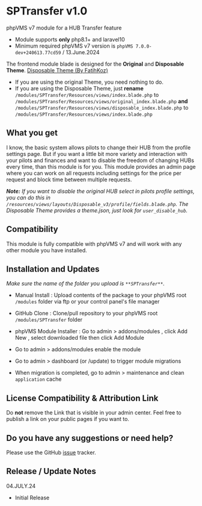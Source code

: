 # SPTransfer v1.0

phpVMS v7 module for a HUB Transfer feature

* Module supports **only** php8.1+ and laravel10
* Minimum required phpVMS v7 version is `phpVMS 7.0.0-dev+240613.77cd59` / 13.June.2024

The frontend module blade is designed for the **Original** and **Disposable Theme**.
[Disposable Theme (By FatihKoz)](https://github.com/FatihKoz/DisposableTheme)

* If you are using the original Theme, you need nothing to do.
* If you are using the Disposable Theme, just **rename** `/modules/SPTransfer/Resources/views/index.blade.php` to `/modules/SPTransfer/Resources/views/original_index.blade.php` **and** `/modules/SPTransfer/Resources/views/disposable_index.blade.php` to `/modules/SPTransfer/Resources/views/index.blade.php`

## What you get

I know, the basic system allows pilots to change their HUB from the profile settings page. But if you want a little bit more variety and interaction with your pilots and finances and want to disable the freedom of changing HUBs every time, than this module is for you. This module provides an admin page where you can work on all requests including settings for the price per request and block time between multiple requests.

_**Note:** If you want to disable the original HUB select in pilots profile settings, you can do this in `/resources/views/layouts/Disposable_v3/profile/fields.blade.php`. The Disposable Theme provides a theme.json, just look for `user_disable_hub`._

## Compatibility

This module is fully compatible with phpVMS v7 and will work with any other module you have installed.

## Installation and Updates

_Make sure the name of the folder you upload is `**SPTransfer**`._
* Manual Install : Upload contents of the package to your phpVMS root `/modules` folder via ftp or your control panel's file manager
* GitHub Clone : Clone/pull repository to your phpVMS root `/modules/SPTransfer` folder
* phpVMS Module Installer : Go to admin > addons/modules , click Add New , select downloaded file then click Add Module

* Go to admin > addons/modules enable the module
* Go to admin > dashboard (or /update) to trigger module migrations
* When migration is completed, go to admin > maintenance and clean `application` cache

## License Compatibility & Attribution Link

Do **not** remove the Link that is visible in your admin center. Feel free to publish a link on your public pages if you want to.

## Do you have any suggestions or need help?
Please use the GitHub [issue](https://github.com/PaintSplasher/phpvms7_SPTransfer/issues) tracker.

## Release / Update Notes

04.JULY.24
* Initial Release
